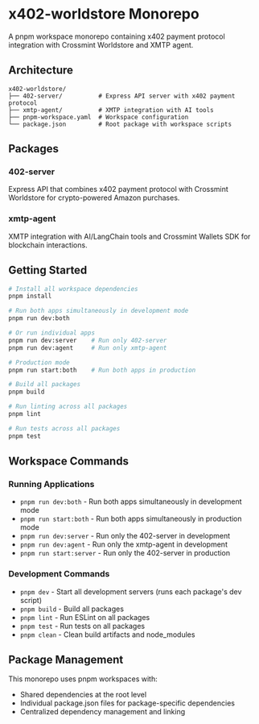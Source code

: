 # x402-worldstore Monorepo

A pnpm workspace monorepo containing x402 payment protocol integration with Crossmint Worldstore and XMTP agent.

## Architecture

```
x402-worldstore/
├── 402-server/          # Express API server with x402 payment protocol
├── xmtp-agent/          # XMTP integration with AI tools
├── pnpm-workspace.yaml  # Workspace configuration
└── package.json         # Root package with workspace scripts
```

## Packages

### 402-server
Express API that combines x402 payment protocol with Crossmint Worldstore for crypto-powered Amazon purchases.

### xmtp-agent
XMTP integration with AI/LangChain tools and Crossmint Wallets SDK for blockchain interactions.

## Getting Started

```bash
# Install all workspace dependencies
pnpm install

# Run both apps simultaneously in development mode
pnpm run dev:both

# Or run individual apps
pnpm run dev:server    # Run only 402-server
pnpm run dev:agent     # Run only xmtp-agent

# Production mode
pnpm run start:both    # Run both apps in production

# Build all packages
pnpm build

# Run linting across all packages
pnpm lint

# Run tests across all packages
pnpm test
```

## Workspace Commands

### Running Applications
- `pnpm run dev:both` - Run both apps simultaneously in development mode
- `pnpm run start:both` - Run both apps simultaneously in production mode
- `pnpm run dev:server` - Run only the 402-server in development
- `pnpm run dev:agent` - Run only the xmtp-agent in development
- `pnpm run start:server` - Run only the 402-server in production

### Development Commands
- `pnpm dev` - Start all development servers (runs each package's dev script)
- `pnpm build` - Build all packages
- `pnpm lint` - Run ESLint on all packages
- `pnpm test` - Run tests on all packages
- `pnpm clean` - Clean build artifacts and node_modules

## Package Management

This monorepo uses pnpm workspaces with:
- Shared dependencies at the root level
- Individual package.json files for package-specific dependencies
- Centralized dependency management and linking